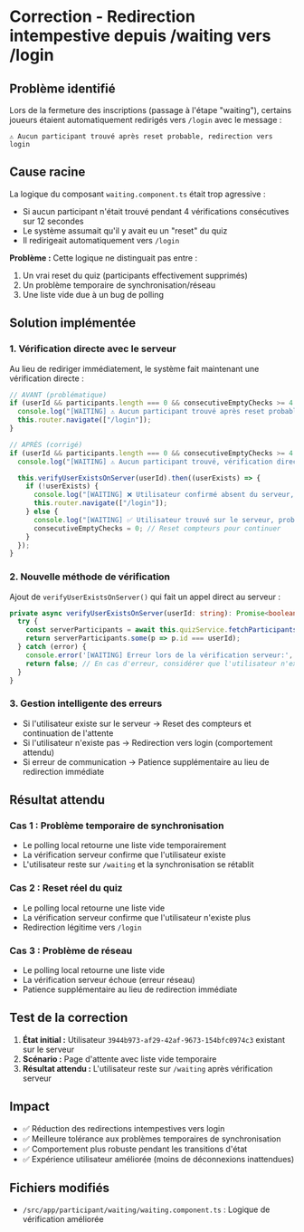 # Correction - Redirection intempestive depuis /waiting vers /login

## Problème identifié

Lors de la fermeture des inscriptions (passage à l'étape "waiting"), certains joueurs étaient automatiquement redirigés vers `/login` avec le message :

```
⚠️ Aucun participant trouvé après reset probable, redirection vers login
```

## Cause racine

La logique du composant `waiting.component.ts` était trop agressive :

- Si aucun participant n'était trouvé pendant 4 vérifications consécutives sur 12 secondes
- Le système assumait qu'il y avait eu un "reset" du quiz
- Il redirigeait automatiquement vers `/login`

**Problème :** Cette logique ne distinguait pas entre :

1. Un vrai reset du quiz (participants effectivement supprimés)
2. Un problème temporaire de synchronisation/réseau
3. Une liste vide due à un bug de polling

## Solution implémentée

### 1. Vérification directe avec le serveur

Au lieu de rediriger immédiatement, le système fait maintenant une vérification directe :

```typescript
// AVANT (problématique)
if (userId && participants.length === 0 && consecutiveEmptyChecks >= 4 && elapsedTime > 12000) {
  console.log("[WAITING] ⚠️ Aucun participant trouvé après reset probable, redirection vers login");
  this.router.navigate(["/login"]);
}

// APRÈS (corrigé)
if (userId && participants.length === 0 && consecutiveEmptyChecks >= 4 && elapsedTime > 12000) {
  console.log("[WAITING] ⚠️ Aucun participant trouvé, vérification directe avec le serveur...");

  this.verifyUserExistsOnServer(userId).then((userExists) => {
    if (!userExists) {
      console.log("[WAITING] ❌ Utilisateur confirmé absent du serveur, redirection vers login");
      this.router.navigate(["/login"]);
    } else {
      console.log("[WAITING] ✅ Utilisateur trouvé sur le serveur, problème temporaire de synchronisation");
      consecutiveEmptyChecks = 0; // Reset compteurs pour continuer
    }
  });
}
```

### 2. Nouvelle méthode de vérification

Ajout de `verifyUserExistsOnServer()` qui fait un appel direct au serveur :

```typescript
private async verifyUserExistsOnServer(userId: string): Promise<boolean> {
  try {
    const serverParticipants = await this.quizService.fetchParticipantsFromServer();
    return serverParticipants.some(p => p.id === userId);
  } catch (error) {
    console.error('[WAITING] Erreur lors de la vérification serveur:', error);
    return false; // En cas d'erreur, considérer que l'utilisateur n'existe pas
  }
}
```

### 3. Gestion intelligente des erreurs

- Si l'utilisateur existe sur le serveur → Reset des compteurs et continuation de l'attente
- Si l'utilisateur n'existe pas → Redirection vers login (comportement attendu)
- Si erreur de communication → Patience supplémentaire au lieu de redirection immédiate

## Résultat attendu

### Cas 1 : Problème temporaire de synchronisation

- Le polling local retourne une liste vide temporairement
- La vérification serveur confirme que l'utilisateur existe
- L'utilisateur reste sur `/waiting` et la synchronisation se rétablit

### Cas 2 : Reset réel du quiz

- Le polling local retourne une liste vide
- La vérification serveur confirme que l'utilisateur n'existe plus
- Redirection légitime vers `/login`

### Cas 3 : Problème de réseau

- Le polling local retourne une liste vide
- La vérification serveur échoue (erreur réseau)
- Patience supplémentaire au lieu de redirection immédiate

## Test de la correction

1. **État initial :** Utilisateur `3944b973-af29-42af-9673-154bfc0974c3` existant sur le serveur
2. **Scénario :** Page d'attente avec liste vide temporaire
3. **Résultat attendu :** L'utilisateur reste sur `/waiting` après vérification serveur

## Impact

- ✅ Réduction des redirections intempestives vers login
- ✅ Meilleure tolérance aux problèmes temporaires de synchronisation
- ✅ Comportement plus robuste pendant les transitions d'état
- ✅ Expérience utilisateur améliorée (moins de déconnexions inattendues)

## Fichiers modifiés

- `/src/app/participant/waiting/waiting.component.ts` : Logique de vérification améliorée
